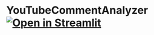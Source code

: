 # YouTubeCommentAnalyzer [![Open in Streamlit](https://static.streamlit.io/badges/streamlit_badge_black_white.svg)](https://share.streamlit.io/preetiprajapati/youtubecommentanalyzer/main/app.py)